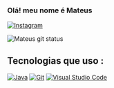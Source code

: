 ### Olá! meu nome é Mateus 
[![Instagram](https://img.shields.io/badge/Instagram-E4405F?style=for-the-badge&logo=instagram&logoColor=white)](www.instagram.com/mateusoliveirag7)

![Mateus git status](https://github-readme-stats.vercel.app/api?username=Mat3usD3v738&theme=dracula)

## Tecnologias que uso :

[![Java](https://img.shields.io/badge/Java-ED8B00?style=for-the-badge&logo=openjdk&logoColor=red)]()
[![Git](https://img.shields.io/badge/GIT-E44C30?style=for-the-badge&logo=git&logoColor=white)]()
[![Visual Studio Code](https://img.shields.io/badge/Visual_Studio_Code-0078D4?style=for-the-badge&logo=visual%20studio%20code&logoColor=white)]() 
